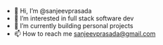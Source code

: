 - 👋 Hi, I’m @sanjeevprasada
- 👀 I’m interested in full stack software dev
- 🌱 I’m currently building personal projects
- 📫 How to reach me sanjeevprasada@gmail.com

<!---
sanjeevprasada/sanjeevprasada is a ✨ special ✨ repository because its `README.md` (this file) appears on your GitHub profile.
You can click the Preview link to take a look at your changes.
--->
